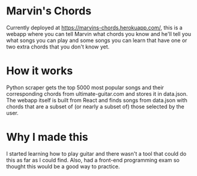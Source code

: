 # Marvin's Chords
Currently deployed at https://marvins-chords.herokuapp.com/, this is a webapp where you can tell Marvin what chords you know and he'll tell you what songs you can play and some songs you can learn that have one or two extra chords that you don't know yet.

# How it works
Python scraper gets the top 5000 most popular songs and their corresponding chords from ultimate-guitar.com and stores it in data.json. The webapp itself is built from React and finds songs from data.json with chords that are a subset of (or nearly a subset of) those selected by the user.

# Why I made this
I started learning how to play guitar and there wasn't a tool that could do this as far as I could find. Also, had a front-end programming exam so thought this would be a good way to practice.
